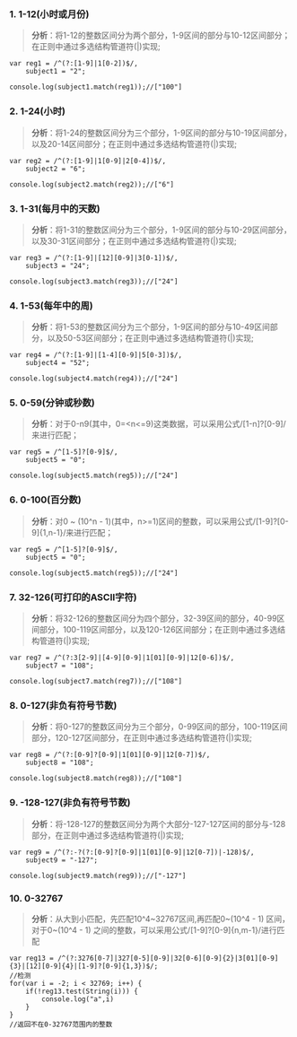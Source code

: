 ### 1. 1-12(小时或月份)    
> **分析**：将1-12的整数区间分为两个部分，1-9区间的部分与10-12区间部分；在正则中通过多选结构管道符(|)实现;  

```
var reg1 = /^(?:[1-9]|1[0-2])$/,
    subject1 = "2";

console.log(subject1.match(reg1));//["100"]
```

### 2. 1-24(小时)    
> **分析**：将1-24的整数区间分为三个部分，1-9区间的部分与10-19区间部分，以及20-14区间部分；在正则中通过多选结构管道符(|)实现;    


```
var reg2 = /^(?:[1-9]|1[0-9]|2[0-4])$/,
    subject2 = "6";

console.log(subject2.match(reg2));//["6"]
```
### 3. 1-31(每月中的天数)  
> **分析**：将1-31的整数区间分为三个部分，1-9区间的部分与10-29区间部分，以及30-31区间部分；在正则中通过多选结构管道符(|)实现;    


```
var reg3 = /^(?:[1-9]|[12][0-9]|3[0-1])$/,
	subject3 = "24";

console.log(subject3.match(reg3));//["24"]
```
### 4. 1-53(每年中的周)  
> **分析**：将1-53的整数区间分为三个部分，1-9区间的部分与10-49区间部分，以及50-53区间部分；在正则中通过多选结构管道符(|)实现; 

```
var reg4 = /^(?:[1-9]|[1-4][0-9]|5[0-3])$/,
    subject4 = "52";

console.log(subject4.match(reg4));//["24"]
```
### 5. 0-59(分钟或秒数)
> **分析**：对于0-n9(其中，0=<n<=9)这类数据，可以采用公式/[1-n]?[0-9]/来进行匹配；

```
var reg5 = /^[1-5]?[0-9]$/,
    subject5 = "0";

console.log(subject5.match(reg5));//["24"]
```
### 6. 0-100(百分数)
> **分析**：对0 ~ (10^n - 1)(其中，n>=1)区间的整数，可以采用公式/[1-9]?[0-9]{1,n-1}/来进行匹配；

```
var reg5 = /^[1-5]?[0-9]$/,
    subject5 = "0";

console.log(subject5.match(reg5));//["24"]
```
### 7. 32-126(可打印的ASCII字符)
> **分析**：将32-126的整数区间分为四个部分，32-39区间的部分，40-99区间部分，100-119区间部分，以及120-126区间部分；在正则中通过多选结构管道符(|)实现; 


```
var reg7 = /^(?:3[2-9]|[4-9][0-9]|1[01][0-9]|12[0-6])$/,
    subject7 = "108";

console.log(subject7.match(reg7));//["108"]
```
### 8. 0-127(非负有符号节数)
> **分析**：将0-127的整数区间分为三个部分，0-99区间的部分，100-119区间部分，120-127区间部分，在正则中通过多选结构管道符(|)实现; 


```
var reg8 = /^(?:[0-9]?[0-9]|1[01][0-9]|12[0-7])$/,
    subject8 = "108";

console.log(subject8.match(reg8));//["108"]

```
### 9. -128-127(非负有符号节数)
> **分析**：将-128-127的整数区间分为两个大部分-127-127区间的部分与-128部分，在正则中通过多选结构管道符(|)实现;   

```
var reg9 = /^(?:-?(?:[0-9]?[0-9]|1[01][0-9]|12[0-7])|-128)$/,
    subject9 = "-127";

console.log(subject9.match(reg9));//["-127"]
```
### 10. 0-32767
> **分析**：从大到小匹配，先匹配10^4~32767区间,再匹配0~(10^4 - 1) 区间，对于0~(10^4 - 1) 之间的整数，可以采用公式/[1-9]?[0-9]{n,m-1}/进行匹配 

```
var reg13 = /^(?:3276[0-7]|327[0-5][0-9]|32[0-6][0-9]{2}|3[01][0-9]{3}|[12][0-9]{4}|[1-9]?[0-9]{1,3})$/;
//检测
for(var i = -2; i < 32769; i++) {
    if(!reg13.test(String(i))) {
    	console.log("a",i)
    }
}
//返回不在0-32767范围内的整数

```
